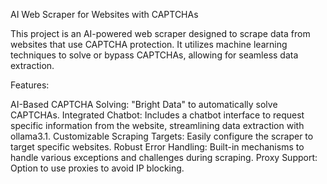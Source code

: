 AI Web Scraper for Websites with CAPTCHAs

This project is an AI-powered web scraper designed to scrape data from websites that use CAPTCHA protection. It utilizes machine learning techniques to solve or bypass CAPTCHAs, allowing for seamless data extraction.

Features:

AI-Based CAPTCHA Solving: "Bright Data" to automatically solve CAPTCHAs.
Integrated Chatbot: Includes a chatbot interface to request specific information from the website, streamlining data extraction with ollama3.1.
Customizable Scraping Targets: Easily configure the scraper to target specific websites.
Robust Error Handling: Built-in mechanisms to handle various exceptions and challenges during scraping.
Proxy Support: Option to use proxies to avoid IP blocking.
